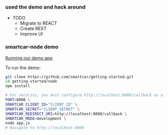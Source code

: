### used the demo and hack around
- TODO
  - Migrate to REACT
  - Create REST
  - Improve UI

### smartcar-node demo
[Running our demo app](https://support.smartcar.com/getting-started/run-our-demo-app)

To run the demo:
```bash
git clone https://github.com/smartcar/getting-started.git
cd getting-started/node
npm install

# For security, you must configure http://localhost:8000/callback as a redirect uri in Smartcar's developer portal.
PORT=8000 \
SMARTCAR_CLIENT_ID="CLIENT_ID" \
SMARTCAR_SECRET="CLIENT_SECRET" \
SMARTCAR_REDIRECT_URI=http://localhost:8000/callback \
SMARTCAR_MODE=development \
node app.js
# Navigate to http://localhost:8000
```

